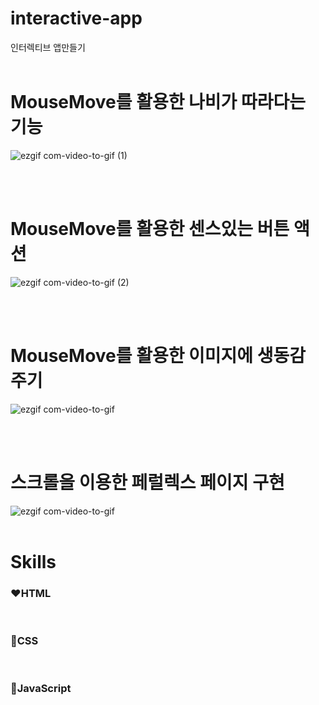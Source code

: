 # interactive-app
인터렉티브 앱만들기
<br> 
<br>
 
# MouseMove를 활용한 나비가 따라다는 기능
![ezgif com-video-to-gif (1)](https://github.com/oridori2705/interactive-app/assets/90139306/68b8f24a-67cf-45ab-97b3-109aa7162e4a)

<br>
<br>

# MouseMove를 활용한 센스있는 버튼 액션
![ezgif com-video-to-gif (2)](https://github.com/oridori2705/interactive-app/assets/90139306/5acea158-b72a-409f-b4c0-f608bc693252)

<br>
<br>


# MouseMove를 활용한 이미지에 생동감 주기


![ezgif com-video-to-gif](https://github.com/oridori2705/interactive-app/assets/90139306/9a2fdd4d-bfa1-4318-b384-3d1ed5547151)

<br>
<br>


# 스크롤을 이용한 페럴렉스 페이지 구현
![ezgif com-video-to-gif](https://github.com/oridori2705/interactive-app/assets/90139306/d3ca8df4-29d4-4fdf-ba4a-b916014f3d83)
<br>
<br>

# Skills
### ❤HTML
<br>

### 🧡CSS
<br>

### 💛JavaScript
<br>
